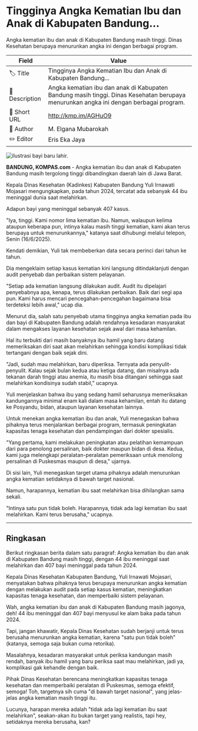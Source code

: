 # Tingginya Angka Kematian Ibu dan Anak di Kabupaten Bandung...

Angka kematian ibu dan anak di Kabupaten Bandung masih tinggi. Dinas Kesehatan berupaya menurunkan angka ini dengan berbagai program.

| Field         | Value                                                       |
|---------------|-------------------------------------------------------------|
| 🏷️ Title       | Tingginya Angka Kematian Ibu dan Anak di Kabupaten Bandung... |
| 📝 Description | Angka kematian ibu dan anak di Kabupaten Bandung masih tinggi. Dinas Kesehatan berupaya menurunkan angka ini dengan berbagai program. |
| 🔗 Short URL   | http://kmp.im/AGHuO9 |
| 👤 Author      | M. Elgana Mubarokah |
| ✏️ Editor      | Eris Eka Jaya |

![ilustrasi bayi baru lahir.](https://asset.kompas.com/crops/QDMS8J8lff2W1e29l0emioZCV4U=/159x699:1428x1546/750x500/data/photo/2025/02/26/67beac1372c58.png)

**BANDUNG, KOMPAS.com** - Angka kematian ibu dan anak di Kabupaten Bandung masih tergolong tinggi dibandingkan daerah lain di Jawa Barat.

Kepala Dinas Kesehatan (Kadinkes) Kabupaten Bandung Yuli Irnawati Mojasari mengungkapkan, pada tahun 2024, tercatat ada sebanyak 44 ibu meninggal dunia saat melahirkan.

Adapun bayi yang meninggal sebanyak 407 kasus.

\"Iya, tinggi. Kami nomor lima kematian ibu. Namun, walaupun kelima ataupun keberapa pun, intinya kalau masih tinggi kematian, kami akan terus berupaya untuk menurunkannya,\" katanya saat dihubungi melalui telepon, Senin (16/6/2025).

Kendati demikian, Yuli tak membeberkan data secara perinci dari tahun ke tahun.

Dia mengeklaim setiap kasus kematian kini langsung ditindaklanjuti dengan audit penyebab dan perbaikan sistem pelayanan.

\"Setiap ada kematian langsung dilakukan audit. Audit itu dipelajari penyebabnya apa, kenapa, terus dilakukan perbaikan. Baik dari segi apa pun. Kami harus mencari pencegahan-pencegahan bagaimana bisa terdeteksi lebih awal,\" ucap dia.

Menurut dia, salah satu penyebab utama tingginya angka kematian pada ibu dan bayi di Kabupaten Bandung adalah rendahnya kesadaran masyarakat dalam mengakses layanan kesehatan sejak awal dari masa kehamilan.

Hal itu terbukti dari masih banyaknya ibu hamil yang baru datang memeriksakan diri saat akan melahirkan sehingga kondisi komplikasi tidak tertangani dengan baik sejak dini.

\"Jadi, sudah mau melahirkan, baru diperiksa. Ternyata ada penyulit-penyulit. Kalau sejak bulan kedua atau ketiga datang, dan misalnya ada tekanan darah tinggi atau anemia, itu masih bisa ditangani sehingga saat melahirkan kondisinya sudah stabil,\" ucapnya.

Yuli menjelaskan bahwa ibu yang sedang hamil seharusnya memeriksakan kandungannya minimal enam kali dalam masa kehamilan, entah itu datang ke Posyandu, bidan, ataupun layanan kesehatan lainnya.

Untuk menekan angka kematian ibu dan anak, Yuli menegaskan bahwa pihaknya terus menjalankan berbagai program, termasuk peningkatan kapasitas tenaga kesehatan dan pendampingan dari dokter spesialis.

\"Yang pertama, kami melakukan peningkatan atau pelatihan kemampuan dari para penolong persalinan, baik dokter maupun bidan di desa. Kedua, kami juga melengkapi peralatan-peralatan pemeriksaan untuk menolong persalinan di Puskesmas maupun di desa,\" ujarnya.

Di sisi lain, Yuli menegaskan target utama pihaknya adalah menurunkan angka kematian setidaknya di bawah target nasional.

Namun, harapannya, kematian ibu saat melahirkan bisa dihilangkan sama sekali.

\"Intinya satu pun tidak boleh. Harapannya, tidak ada lagi kematian ibu saat melahirkan. Kami terus berusaha,\" ucapnya.

---
## Ringkasan

Berikut ringkasan berita dalam satu paragraf: Angka kematian ibu dan anak di Kabupaten Bandung masih tinggi, dengan 44 ibu meninggal saat melahirkan dan 407 bayi meninggal pada tahun 2024.

 Kepala Dinas Kesehatan Kabupaten Bandung, Yuli Irnawati Mojasari, menyatakan bahwa pihaknya terus berupaya menurunkan angka kematian dengan melakukan audit pada setiap kasus kematian, meningkatkan kapasitas tenaga kesehatan, dan memperbaiki sistem pelayanan.



Wah, angka kematian ibu dan anak di Kabupaten Bandung masih jagonya, deh! 44 ibu meninggal dan 407 bayi menyusul ke alam baka pada tahun 2024.

 Tapi, jangan khawatir, Kepala Dinas Kesehatan sudah berjanji untuk terus berusaha menurunkan angka kematian, karena "satu pun tidak boleh" (katanya, semoga saja bukan cuma retorika).

 Masalahnya, kesadaran masyarakat untuk periksa kandungan masih rendah, banyak ibu hamil yang baru periksa saat mau melahirkan, jadi ya, komplikasi gak kehandle dengan baik.

 Pihak Dinas Kesehatan berencana meningkatkan kapasitas tenaga kesehatan dan memperbaiki peralatan di Puskesmas, semoga efektif, semoga! Toh, targetnya sih cuma "di bawah target nasional", yang jelas-jelas angka kematian masih tinggi itu.

 Lucunya, harapan mereka adalah "tidak ada lagi kematian ibu saat melahirkan", seakan-akan itu bukan target yang realistis, tapi hey, setidaknya mereka berusaha, kan?
